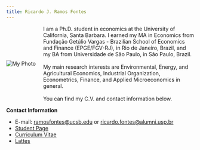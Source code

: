```yaml
---
title: Ricardo J. Ramos Fontes
---
```


<div style="display: flex; align-items: center; flex-wrap: wrap; gap: 20px;">

   <img src="/images/professional_pic.jpeg" alt="My Photo" style="max-width: 300px; height: auto;">
   
  <div style="flex: 1; min-width: 250px;">
    I am a Ph.D. student in economics at the University of California, Santa Barbara. I earned my MA in Economics from Fundação Getúlio Vargas - Brazilian School of Economics and Finance (EPGE/FGV-RJ), in Rio de Janeiro, Brazil, and my BA from Universidade de São Paulo, in São Paulo, Brazil.<br><br>
    My main research interests are Environmental, Energy, and Agricultural Economics, Industrial Organization, Econometrics, Finance, and Applied Microeconomics in general.<br><br>
    You can find my C.V. and contact information below.

  </div>

</div>

**Contact Information**

- E-mail: ramosfontes@ucsb.edu or ricardo.fontes@alumni.usp.br
- [Student Page](https://econ.ucsb.edu/people/students/ricardo-jose-ramos-fontes)
- [Curriculum Vitae](/resume/)
- [Lattes](http://lattes.cnpq.br/7318145447711838)

